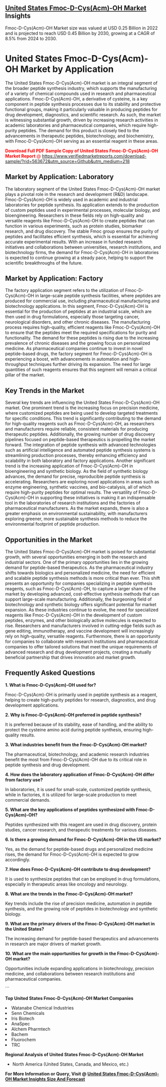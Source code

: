 <h2><a href="https://www.verifiedmarketreports.com/download-sample/?rid=563672&amp;utm_source=Github&amp;utm_medium=218" target="_blank">United States Fmoc-D-Cys(Acm)-OH Market</a> Insights</h2><p>Fmoc-D-Cys(Acm)-OH Market size was valued at USD 0.25 Billion in 2022 and is projected to reach USD 0.45 Billion by 2030, growing at a CAGR of 8.5% from 2024 to 2030.</p><p> <h1>United States Fmoc-D-Cys(Acm)-OH Market by Application</h1> <p>The United States Fmoc-D-Cys(Acm)-OH market is an integral segment of the broader peptide synthesis industry, which supports the manufacturing of a variety of chemical compounds used in research and pharmaceutical applications. Fmoc-D-Cys(Acm)-OH, a derivative of cysteine, is a key component in peptide synthesis processes due to its stability and protective functional groups, making it particularly valuable in producing peptides for drug development, diagnostics, and scientific research. As such, the market is witnessing substantial growth, driven by increasing research activities in academic laboratories and pharmaceutical companies, which require high-purity peptides. The demand for this product is closely tied to the advancements in therapeutic peptides, biotechnology, and biochemistry, with Fmoc-D-Cys(Acm)-OH serving as an essential reagent in these areas. <p><span class=""><span style="color: #ff0000;"><strong>Download Full PDF Sample Copy of United States Fmoc-D-Cys(Acm)-OH Market Report</strong> @ </span><a href="https://www.verifiedmarketreports.com/download-sample/?rid=563672&amp;utm_source=Github&amp;utm_medium=218" target="_blank">https://www.verifiedmarketreports.com/download-sample/?rid=563672&amp;utm_source=Github&amp;utm_medium=218</a></span></p></p> <h2>Market by Application: Laboratory</h2> <p>The laboratory segment of the United States Fmoc-D-Cys(Acm)-OH market plays a pivotal role in the research and development (R&D) landscape. Fmoc-D-Cys(Acm)-OH is widely used in academic and industrial laboratories for peptide synthesis. Its application extends to the production of custom peptides used in experimental processes, molecular biology, and bioengineering. Researchers in these fields rely on high-quality and versatile reagents like Fmoc-D-Cys(Acm)-OH to create peptides that can function in various experiments, such as protein studies, biomarker research, and drug discovery. The stable Fmoc group ensures the purity of peptides and facilitates efficient synthesis, which is essential for achieving accurate experimental results. With an increase in funded research initiatives and collaborations between universities, research institutions, and biotechnology firms, the demand for Fmoc-D-Cys(Acm)-OH in laboratories is expected to continue growing at a steady pace, helping to support the scientific breakthroughs of the future.</p> <h2>Market by Application: Factory</h2> <p>The factory application segment refers to the utilization of Fmoc-D-Cys(Acm)-OH in large-scale peptide synthesis facilities, where peptides are produced for commercial use, including pharmaceutical manufacturing and biotechnology applications. In this segment, Fmoc-D-Cys(Acm)-OH is essential for the production of peptides at an industrial scale, which are then used in drug formulations, especially those targeting cancer, neurological disorders, and other chronic diseases. The manufacturing process requires high-quality, efficient reagents like Fmoc-D-Cys(Acm)-OH to ensure that the peptides meet the required specifications for purity and functionality. The demand for these peptides is rising due to the increasing prevalence of chronic diseases and the growing focus on personalized medicine. As pharmaceutical companies continue to invest in novel peptide-based drugs, the factory segment for Fmoc-D-Cys(Acm)-OH is experiencing a boost, with advancements in automation and high-throughput techniques further driving its expansion. The need for large quantities of such reagents ensures that this segment will remain a critical pillar of the market.</p> <h2>Key Trends in the Market</h2> <p>Several key trends are influencing the United States Fmoc-D-Cys(Acm)-OH market. One prominent trend is the increasing focus on precision medicine, where customized peptides are being used to develop targeted treatments for specific conditions. This trend is significantly contributing to the demand for high-quality reagents such as Fmoc-D-Cys(Acm)-OH, as researchers and manufacturers require reliable, consistent materials for producing therapeutic peptides. Additionally, the growing number of drug discovery pipelines focused on peptide-based therapeutics is propelling the market forward. The integration of peptide synthesis with advanced technologies such as artificial intelligence and automated peptide synthesis systems is streamlining production processes, thereby enhancing efficiency and scalability in both laboratory and factory applications. Another significant trend is the increasing application of Fmoc-D-Cys(Acm)-OH in bioengineering and synthetic biology. As the field of synthetic biology advances, the demand for precise, reproducible peptide synthesis is accelerating. Researchers are exploring novel applications in areas such as enzyme engineering, synthetic vaccines, and bio-catalysis, all of which require high-purity peptides for optimal results. The versatility of Fmoc-D-Cys(Acm)-OH in supporting these initiatives is making it an indispensable tool in the laboratories of research institutions and the factories of pharmaceutical manufacturers. As the market expands, there is also a greater emphasis on environmental sustainability, with manufacturers exploring greener, more sustainable synthesis methods to reduce the environmental footprint of peptide production.</p> <h2>Opportunities in the Market</h2> <p>The United States Fmoc-D-Cys(Acm)-OH market is poised for substantial growth, with several opportunities emerging in both the research and industrial sectors. One of the primary opportunities lies in the growing demand for peptide-based therapeutics. As the pharmaceutical industry shifts towards biologics and personalized medicine, the need for efficient and scalable peptide synthesis methods is more critical than ever. This shift presents an opportunity for companies specializing in peptide synthesis reagents, such as Fmoc-D-Cys(Acm)-OH, to capture a larger share of the market by developing advanced, cost-effective synthesis methods that can support large-scale manufacturing. Additionally, the burgeoning field of biotechnology and synthetic biology offers significant potential for market expansion. As these industries continue to evolve, the need for specialized reagents like Fmoc-D-Cys(Acm)-OH in the development of custom peptides, enzymes, and other biologically active molecules is expected to rise. Researchers and manufacturers involved in cutting-edge fields such as gene editing, immunotherapy, and vaccine development will increasingly rely on high-quality, versatile reagents. Furthermore, there is an opportunity for companies to collaborate with research institutions and pharmaceutical companies to offer tailored solutions that meet the unique requirements of advanced research and drug development projects, creating a mutually beneficial partnership that drives innovation and market growth.</p> <h2>Frequently Asked Questions</h2> <p><b>1. What is Fmoc-D-Cys(Acm)-OH used for?</b></p> <p>Fmoc-D-Cys(Acm)-OH is primarily used in peptide synthesis as a reagent, helping to create high-purity peptides for research, diagnostics, and drug development applications.</p> <p><b>2. Why is Fmoc-D-Cys(Acm)-OH preferred in peptide synthesis?</b></p> <p>It is preferred because of its stability, ease of handling, and the ability to protect the cysteine amino acid during peptide synthesis, ensuring high-quality results.</p> <p><b>3. What industries benefit from the Fmoc-D-Cys(Acm)-OH market?</b></p> <p>The pharmaceutical, biotechnology, and academic research industries benefit the most from Fmoc-D-Cys(Acm)-OH due to its critical role in peptide synthesis and drug development.</p> <p><b>4. How does the laboratory application of Fmoc-D-Cys(Acm)-OH differ from factory use?</b></p> <p>In laboratories, it is used for small-scale, customized peptide synthesis, while in factories, it is utilized for large-scale production to meet commercial demands.</p> <p><b>5. What are the key applications of peptides synthesized with Fmoc-D-Cys(Acm)-OH?</b></p> <p>Peptides synthesized with this reagent are used in drug discovery, protein studies, cancer research, and therapeutic treatments for various diseases.</p> <p><b>6. Is there a growing demand for Fmoc-D-Cys(Acm)-OH in the US market?</b></p> <p>Yes, as the demand for peptide-based drugs and personalized medicine rises, the demand for Fmoc-D-Cys(Acm)-OH is expected to grow accordingly.</p> <p><b>7. How does Fmoc-D-Cys(Acm)-OH contribute to drug development?</b></p> <p>It is used to synthesize peptides that can be employed in drug formulations, especially in therapeutic areas like oncology and neurology.</p> <p><b>8. What are the trends in the Fmoc-D-Cys(Acm)-OH market?</b></p> <p>Key trends include the rise of precision medicine, automation in peptide synthesis, and the growing role of peptides in biotechnology and synthetic biology.</p> <p><b>9. What are the primary drivers of the Fmoc-D-Cys(Acm)-OH market in the United States?</b></p> <p>The increasing demand for peptide-based therapeutics and advancements in research are major drivers of market growth.</p> <p><b>10. What are the main opportunities for growth in the Fmoc-D-Cys(Acm)-OH market?</b></p> <p>Opportunities include expanding applications in biotechnology, precision medicine, and collaborations between research institutions and pharmaceutical companies.</p> ```</p><p><strong>Top United States Fmoc-D-Cys(Acm)-OH Market Companies</strong></p><div data-test-id=""><p><li>Watanabe Chemical Industries</li><li> Senn Chemicals</li><li> Iris Biotech</li><li> AnaSpec</li><li> Alchem Pharmtech</li><li> Bachem</li><li> Fluorochem</li><li> TRC</li></p><div><strong>Regional Analysis of&nbsp;United States Fmoc-D-Cys(Acm)-OH Market</strong></div><ul><li dir="ltr"><p dir="ltr">North America&nbsp;(United States, Canada, and Mexico, etc.)</p></li></ul><p><strong>For More Information or Query, Visit @&nbsp;</strong><strong><a href="https://www.verifiedmarketreports.com/product/fmoc-d-cys-acm-oh-market/?utm_source=Github&amp;utm_medium=218" target="_blank">United States Fmoc-D-Cys(Acm)-OH Market Insights Size And Forecast</a></strong></p></div>
